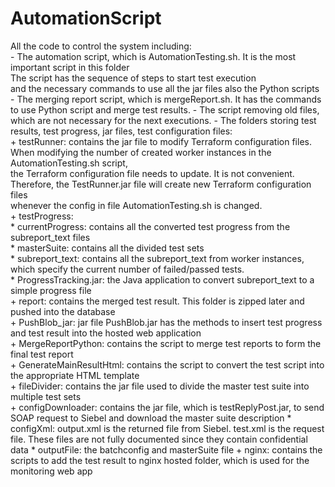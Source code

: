# AutomationScript
All the code to control the system including:  
    - The automation script, which is AutomationTesting.sh. It is the most important script in this folder  
      The script has the sequence of steps to start test execution  
      and the necessary commands to use all the jar files  also the Python scripts
    - The merging report script, which is mergeReport.sh. It has the commands to use Python script and merge test results.
    - The script removing old files, which are not necessary for the next executions.
    - The folders storing test results, test progress, jar files, test configuration files:  
        + testRunner: contains the jar file to modify Terraform configuration files.  
                      When modifying the number of created worker instances in the AutomationTesting.sh script,  
                      the Terraform configuration file needs to update. It is not convenient.  
                      Therefore, the TestRunner.jar file will create new Terraform configuration files  
                      whenever the config in file AutomationTesting.sh is changed.  
        + testProgress:  
            * currentProgress: contains all the converted test progress from the subreport_text files  
            * masterSuite: contains all the divided test sets  
            * subreport_text: contains all the subreport_text from worker instances, which specify the current number of failed/passed tests.  
            * ProgressTracking.jar: the Java application to convert subreport_text to a simple progress file  
        + report: contains the merged test result. This folder is zipped later and pushed into the database  
        + PushBlob_jar: jar file PushBlob.jar has the methods to insert test progress and test result into the hosted web application  
        + MergeReportPython: contains the script to merge test reports to form the final test report  
        + GenerateMainResultHtml: contains the script to convert the test script into the appropriate HTML template  
        + fileDivider: contains the jar file used to divide the master test suite into multiple test sets  
        + configDownloader: contains the jar file, which is testReplyPost.jar, to send SOAP request to Siebel and download the master suite description
            * configXml: output.xml is the returned file from Siebel. test.xml is the request file. 
                         These files are not fully documented since they contain confidential data
            * outputFile: the batchconfig and masterSuite file
        + nginx: contains the scripts to add the test result to nginx hosted folder, which is used for the monitoring web app  